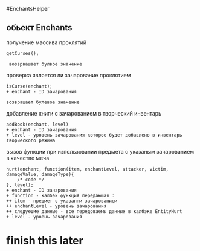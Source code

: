 #EnchantsHelper
## обьект Enchants
получение массива проклятий 
```JS 
getCurses();
 
 возврвашает булвое значение
```
проверка является ли зачарование проклятием
```JS
isCurse(enchant);
+ enchant - ID зачарования

возврашает булевое значение
 ```
добавление книги с зачарованием в творческий инвентарь 
```JS
addBook(enchant, level)
+ enchant - ID зачарования
+ level - уровень зачарования которое будет добавлено в инвентарь творческого режима
```
 вызов функции при изпользовании предмета с указаным зачарованием в качестве меча  
```JS
hurt(enchant, function(item, enchantLevel, attacker, victim, damageValue, damageType){
	/* code */
}, level);
+ enchant - ID зачарования
+ function - калбэк функция передаюшая :
++ item - предмет с указаннм зачарованием
++ enchantLevel - уровень зачарования
++ следуюшие данные - все передоваемы данные в калбэке EntityHurt
+ level - уроень зачарования
```
# finish this later
